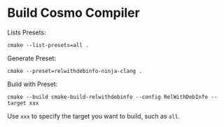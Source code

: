 # Build Cosmo Compiler

Lists Presets:

```shell
cmake --list-presets=all .
```

Generate Preset:

```shell
cmake --preset=relwithdebinfo-ninja-clang .
```

Build with Preset:

```shell
cmake --build cmake-build-relwithdebinfo --config RelWithDebInfo --target xxx
```

Use `xxx` to specify the target you want to build, such as `all`.
